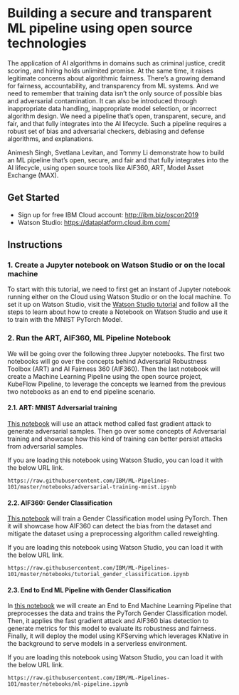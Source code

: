 # Building a secure and transparent ML pipeline using open source technologies
The application of AI algorithms in domains such as criminal justice, credit scoring, and hiring holds unlimited promise. At the same time, it raises legitimate concerns about algorithmic fairness. There’s a growing demand for fairness, accountability, and transparency from ML systems. And we need to remember that training data isn’t the only source of possible bias and adversarial contamination. It can also be introduced through inappropriate data handling, inappropriate model selection, or incorrect algorithm design. We need a pipeline that’s open, transparent, secure, and fair, and that fully integrates into the AI lifecycle. Such a pipeline requires a robust set of bias and adversarial checkers, debiasing and defense algorithms, and explanations.

Animesh Singh, Svetlana Levitan, and Tommy Li demonstrate how to build an ML pipeline that’s open, secure, and fair and that fully integrates into the AI lifecycle, using open source tools like AIF360, ART, Model Asset Exchange (MAX).

## Get Started 
- Sign up for free IBM Cloud account: http://ibm.biz/oscon2019
- Watson Studio:  https://dataplatform.cloud.ibm.com/


## Instructions
### 1. Create a Jupyter notebook on Watson Studio or on the local machine
To start with this tutorial, we need to first get an instant of Jupyter notebook running either on the Cloud using Watson Studio or on the local machine. To set it up on Watson Studio, visit the [Watson Studio tutorial](https://github.com/IBM/pytorch-on-watson-studio) and follow all the steps to learn about how to create a Notebook on Watson Studio and use it to train with the MNIST PyTorch Model.

### 2. Run the ART, AIF360, ML Pipeline Notebook
We will be going over the following three Jupyter notebooks. The first two notebooks will 
go over the concepts behind Adversarial Robustness Toolbox (ART) and AI Fairness 360 (AIF360). Then the last notebook will create a Machine Learning Pipeline using the open source project,
KubeFlow Pipeline, to leverage the concepts we learned from the previous two notebooks as an end to end pipeline scenario. 

#### 2.1. ART: MNIST Adversarial training
[This notebook](notebooks/adversarial-training-mnist.ipynb) will use an attack method called fast gradient attack to generate adversarial samples. Then go over some 
concepts of Adversarial training and showcase how this kind of training can better persist attacks from adversarial samples.

If you are loading this notebook using Watson Studio, you can load it with the below URL link.
```shell
https://raw.githubusercontent.com/IBM/ML-Pipelines-101/master/notebooks/adversarial-training-mnist.ipynb
```

#### 2.2. AIF360: Gender Classification
[This notebook](notebooks/tutorial_gender_classification.ipynb) will train a Gender Classification model using PyTorch. Then it will showcase how AIF360 can detect the bias
from the dataset and mitigate the dataset using a preprocessing algorithm called reweighting.

If you are loading this notebook using Watson Studio, you can load it with the below URL link.
```shell
https://raw.githubusercontent.com/IBM/ML-Pipelines-101/master/notebooks/tutorial_gender_classification.ipynb
```

#### 2.3. End to End ML Pipeline with Gender Classification
In [this notebook](notebooks/ml-pipeline.ipynb) we will create an End to End Machine Learning Pipeline that preprocesses the data and trains the PyTorch Gender Classification model. Then, it applies the fast gradient attack
and AIF360 bias detection to generate metrics for this model to evaluate its robustness and fairness. Finally, it will deploy the model 
using KFServing which leverages KNative in the background to serve models in a serverless environment.

If you are loading this notebook using Watson Studio, you can load it with the below URL link.
```shell
https://raw.githubusercontent.com/IBM/ML-Pipelines-101/master/notebooks/ml-pipeline.ipynb
```

